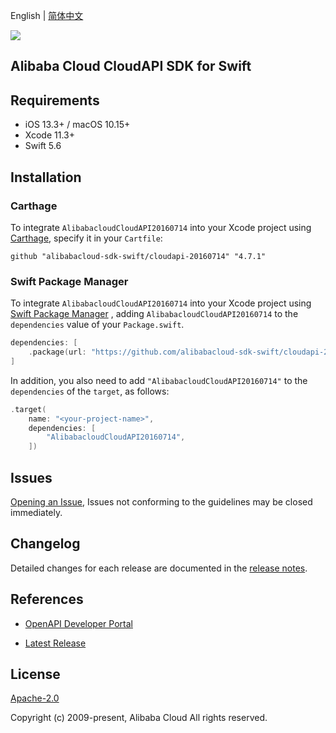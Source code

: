 English | [简体中文](README-CN.md)

![](https://aliyunsdk-pages.alicdn.com/icons/AlibabaCloud.svg)

## Alibaba Cloud CloudAPI SDK for Swift

## Requirements

- iOS 13.3+ / macOS 10.15+
- Xcode 11.3+
- Swift 5.6

## Installation

### Carthage

To integrate `AlibabacloudCloudAPI20160714` into your Xcode project using [Carthage](https://github.com/Carthage/Carthage), specify it in your `Cartfile`:

```ogdl
github "alibabacloud-sdk-swift/cloudapi-20160714" "4.7.1"
```

### Swift Package Manager

To integrate `AlibabacloudCloudAPI20160714` into your Xcode project using [Swift Package Manager](https://swift.org/package-manager/) , adding `AlibabacloudCloudAPI20160714` to the `dependencies` value of your `Package.swift`.

```swift
dependencies: [
    .package(url: "https://github.com/alibabacloud-sdk-swift/cloudapi-20160714.git", from: "4.7.1")
]
```

In addition, you also need to add `"AlibabacloudCloudAPI20160714"` to the `dependencies` of the `target`, as follows:

```swift
.target(
    name: "<your-project-name>",
    dependencies: [
        "AlibabacloudCloudAPI20160714",
    ])
```

## Issues

[Opening an Issue](https://github.com/alibabacloud-sdk-swift/cloudapi-20160714/issues/new), Issues not conforming to the guidelines may be closed immediately.

## Changelog

Detailed changes for each release are documented in the [release notes](./ChangeLog.txt).

## References

* [OpenAPI Developer Portal](https://next.api.alibabacloud.com/home)
- [Latest Release](https://github.com/alibabacloud-sdk-swift/cloudapi-20160714)

## License

[Apache-2.0](http://www.apache.org/licenses/LICENSE-2.0)

Copyright (c) 2009-present, Alibaba Cloud All rights reserved.
